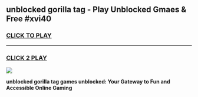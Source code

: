
## unblocked gorilla tag - Play Unblocked Gmaes & Free #xvi40
<h3>
<a href="https://news.freeplayer.one?title=unblocked_gorilla_tag&ref=24F">CLICK TO PLAY</a></h3>
<hr>

<h3>
<a href="https://news.freeplayer.one?title=unblocked_gorilla_tag&ref=24F">CLICK 2 PLAY</a>
  
</h3>

<a href="https://news.freeplayer.one?title=unblocked_gorilla_tag&ref=24F/"><img src="https://clearcache.store/games.png"></a>


**unblocked gorilla tag games unblocked: Your Gateway to Fun and Accessible Online Gaming**
